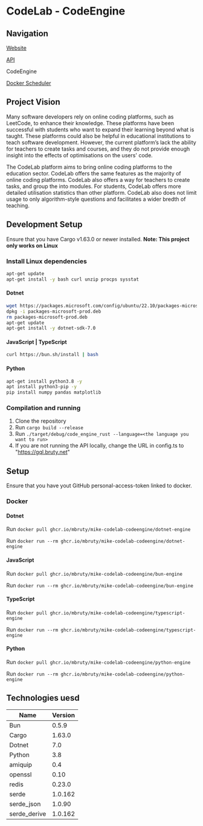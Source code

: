 
# CodeLab - CodeEngine
## Navigation
[Website](https://github.com/mbruty/CodeLab-Web)

[API](https://github.com/mbruty/CodeLab-Graphql)

CodeEngine

[Docker Scheduler](https://github.com/mbruty/CodeLab-Scheduler)

## Project Vision
Many software developers rely on online coding platforms, such as LeetCode, to enhance their knowledge. These platforms have been successful with students who want to expand their learning beyond what is taught. These platforms could also be helpful in educational institutions to teach software development. However, the current platform’s lack the ability for teachers to create tasks and courses, and they do not provide enough insight into the effects of optimisations on the users' code.

The CodeLab platform aims to bring online coding platforms to the education sector. CodeLab offers the same features as the majority of online coding platforms. CodeLab also offers a way for teachers to create tasks, and group the into modules. For students, CodeLab offers more detailed utilisation statistics than other platform. CodeLab also does not limit usage to only algorithm-style questions and facilitates a wider bredth of teaching.
## Development Setup
Ensure that you have Cargo v1.63.0 or newer installed.
**Note: This project only works on Linux**

### Install Linux dependencies
```bash
apt-get update
apt-get install -y bash curl unzip procps sysstat
```

#### Dotnet
```bash
wget https://packages.microsoft.com/config/ubuntu/22.10/packages-microsoft-prod.deb -O packages-microsoft-prod.deb
dpkg -i packages-microsoft-prod.deb
rm packages-microsoft-prod.deb
apt-get update
apt-get install -y dotnet-sdk-7.0
```

#### JavaScript | TypeScript
```bash
curl https://bun.sh/install | bash
```

#### Python
```bash
apt-get install python3.8 -y
apt install python3-pip	-y
pip install numpy pandas matplotlib
```

### Compilation and running
1. Clone the repository
2. Run `cargo build --release`
3. Run `./target/debug/code_engine_rust --language=<the language you want to run>`
4. If you are not running the API locally, change the URL in config.ts to "https://gql.bruty.net"


## Setup
Ensure that you have yout GitHub personal-access-token linked to docker.

### Docker
#### Dotnet
Run `docker pull ghcr.io/mbruty/mike-codelab-codeengine/dotnet-engine`

Run `docker run --rm ghcr.io/mbruty/mike-codelab-codeengine/dotnet-engine`

#### JavaScript
Run `docker pull ghcr.io/mbruty/mike-codelab-codeengine/bun-engine`

Run `docker run --rm ghcr.io/mbruty/mike-codelab-codeengine/bun-engine`

#### TypeScript
Run `docker pull ghcr.io/mbruty/mike-codelab-codeengine/typescript-engine`

Run `docker run --rm ghcr.io/mbruty/mike-codelab-codeengine/typescript-engine`


#### Python
Run `docker pull ghcr.io/mbruty/mike-codelab-codeengine/python-engine`

Run `docker run --rm ghcr.io/mbruty/mike-codelab-codeengine/python-engine`

## Technologies uesd
|Name|Version|
|--|--|
|Bun|0.5.9|
|Cargo|1.63.0|
|Dotnet|7.0|
|Python|3.8|
|amiquip|0.4|
|openssl|0.10|
|redis|0.23.0|
|serde|1.0.162|
|serde_json|1.0.90|
|serde_derive|1.0.162|

